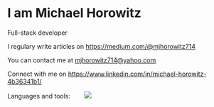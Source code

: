 
 <h1>I am Michael Horowitz</h1>
 
Full-stack developer 

I regulary write articles on https://medium.com/@mjhorowitz714

You can contact me at mjhorowitz714@yahoo.com

Connect with me on https://www.linkedin.com/in/michael-horowitz-4b36341b1/ 

Languages and tools:
<img src="https://img.icons8.com/color/48/000000/bootstrap.png" alt=""/> <img src="https://img.icons8.com/dusk/64/000000/css3.png" alt=""/> <img src="https://img.icons8.com/metro/26/000000/html-filetype.png" alt=""/> <img src="https://img.icons8.com/ios-filled/50/000000/javascript-logo.png" alt=""/> <img src="https://img.icons8.com/color/48/000000/postgreesql.png" alt=""/> <img src="https://img.icons8.com/plasticine/100/000000/react.png" alt=""/> <img src="https://img.icons8.com/color/48/000000/ruby-programming-language.png" alt=""/>
<img src="https://img.icons8.com/ios/50/000000/python--v1.png"/>
<!--
**mjh714/mjh714** is a ✨ _special_ ✨ repository because its `README.md` (this file) appears on your GitHub profile.

Here are some ideas to get you started:
- 🔭 I’m currently working on ...
- 🌱 I’m currently learning ...
- 👯 I’m looking to collaborate on ...
- 🤔 I’m looking for help with ...
- 💬 Ask me about ...
- 📫 How to reach me: ...
- 😄 Pronouns: ...
- ⚡ Fun fact: ...
-->



